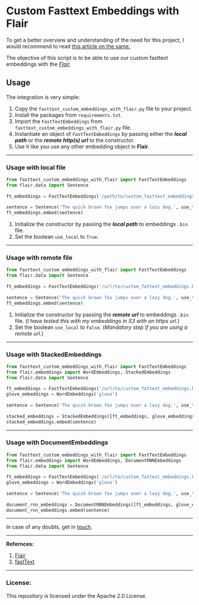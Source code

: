 # Custom Fasttext Embeddings with Flair  
To get a better overview and understanding of the need for this project, I would recommend to read [this article on the same.](medium) 
  
The objective of this script is to be able to use our custom fasttext embeddings with the *[Flair](https://github.com/zalandoresearch/flair)*.
## Usage  
  
The integration is very simple:

 1. Copy the `fasttext_custom_embeddings_with_flair.py` file to your project. 
 2. Install the packages from `requirements.txt`.
 3. Import the `FastTextEmbeddings` from `fasttext_custom_embeddings_with_flair.py` file.
 4. Instantiate an object of `FastTextEmbeddings` by passing either the ***local path*** or the ***remote http(s) url*** to the constructor. 
 5. Use it like you use any other embedding object in **Flair**.

  ---
### Usage with local file  
  
 ```python 
 from fasttext_custom_embeddings_with_flair import FastTextEmbeddings
 from flair.data import Sentence  
  
ft_embeddings = FastTextEmbeddings('/path/to/custom_fasttext_embeddings.bin', use_local=True)  
  
sentence = Sentence('The quick brown fox jumps over a lazy dog.', use_tokenizer=True)  
ft_embeddings.embed(sentence)  
```

 1. Initialize the constructor by passing the ***local path*** to embeddings `.bin` file. 
 2. Set the boolean `use_local` to `True`. 

  
  ---
### Usage with remote file  
  
 ```python 
from fasttext_custom_embeddings_with_flair import FastTextEmbeddings  
from flair.data import Sentence  
  
ft_embeddings = FastTextEmbeddings('/url/to/custom_fattext_embeddings.bin', use_local=False)  
  
sentence = Sentence('The quick brown fox jumps over a lazy dog.', use_tokenizer=True)  
ft_embeddings.embed(sentence)  
```  

 1. Initialize the constructor by passing the ***remote url*** to embeddings `.bin` file. (*I have tested this with my embeddings in S3 with an https url.*)
 2. Set the boolean `use_local` to `False`. (*Mandatory step if you are using a remote url.*)

  
---
### Usage with StackedEmbeddings  
 ```python 
from fasttext_custom_embeddings_with_flair import FastTextEmbeddings  
from flair.embeddings import WordEmbeddings, StackedEmbeddings  
from flair.data import Sentence  
  
ft_embeddings = FastTextEmbeddings('/url/to/custom_fattext_embeddings.bin', use_local=False)  
glove_embeddings = WordEmbeddings('glove')  
  
sentence = Sentence('The quick brown fox jumps over a lazy dog.', use_tokenizer=True)  
  
stacked_embeddings = StackedEmbeddings([ft_embeddings, glove_embeddings]) 
stacked_embeddings.embed(sentence)  
```  
  
---
### Usage with DocumentEmbeddings  
 ```python 
from fasttext_custom_embeddings_with_flair import FastTextEmbeddings  
from flair.embeddings import WordEmbeddings, DocumentRNNEmbeddings  
from flair.data import Sentence  
  
ft_embeddings = FastTextEmbeddings('/url/to/custom_fattext_embeddings.bin', use_local=True)  
glove_embeddings = WordEmbeddings('glove')  
  
sentence = Sentence('The quick brown fox jumps over a lazy dog.', use_tokenizer=True)  
  
document_rnn_embeddings = DocumentRNNEmbeddings([ft_embeddings, glove_embeddings]) 
document_rnn_embeddings.embed(sentence)  
```  
---    
In case of any doubts, get in [touch](https://www.linkedin.com/in/pranaychandekar/).

  
  
 ---
 **Refernces:**  
  
 1. [Flair](https://github.com/zalandoresearch/flair)
 2. [fastText](https://fasttext.cc/docs/en/python-module.html)
  
---  
  
### License:  
  
This repository is licensed under the Apache 2.0 License.
